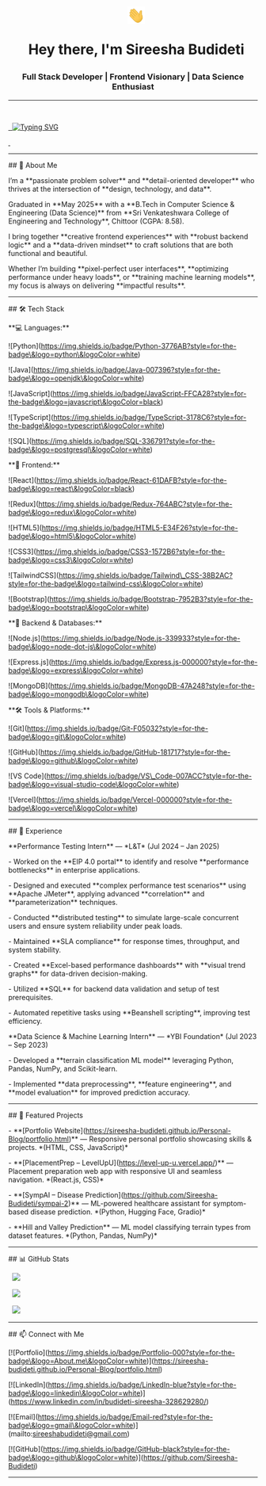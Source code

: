 <!-- Profile Header -->

<h1 align="center">

&nbsp; <img src="https://raw.githubusercontent.com/ABSphreak/ABSphreak/master/gifs/Hi.gif" width="35px" />

&nbsp; Hey there, I'm Sireesha Budideti

</h1>



<h3 align="center">Full Stack Developer | Frontend Visionary | Data Science Enthusiast</h3>



---



<!-- Typing Animation -->

<p align="center">

&nbsp; <a href="https://git.io/typing-svg">

&nbsp;   <img src="https://readme-typing-svg.herokuapp.com?font=Fira+Code\&weight=600\&size=22\&pause=1000\&color=F75C7E\&center=true\&vCenter=true\&width=650\&lines=Full+Stack+Developer;Frontend+%26+UI%2FUX+Innovator;Machine+Learning+Explorer;Performance+Testing+Specialist;Lifelong+Learner+%26+Problem+Solver" alt="Typing SVG" />

&nbsp; </a>

</p>



---



\## 🌟 About Me  

I’m a \*\*passionate problem solver\*\* and \*\*detail-oriented developer\*\* who thrives at the intersection of \*\*design, technology, and data\*\*.  

Graduated in \*\*May 2025\*\* with a \*\*B.Tech in Computer Science \& Engineering (Data Science)\*\* from \*\*Sri Venkateshwara College of Engineering and Technology\*\*, Chittoor (CGPA: 8.58).  



I bring together \*\*creative frontend experiences\*\* with \*\*robust backend logic\*\* and a \*\*data-driven mindset\*\* to craft solutions that are both functional and beautiful.  

Whether I’m building \*\*pixel-perfect user interfaces\*\*, \*\*optimizing performance under heavy loads\*\*, or \*\*training machine learning models\*\*, my focus is always on delivering \*\*impactful results\*\*.



---



\## 🛠 Tech Stack  



\*\*💻 Languages:\*\*  

!\[Python](https://img.shields.io/badge/Python-3776AB?style=for-the-badge\&logo=python\&logoColor=white)

!\[Java](https://img.shields.io/badge/Java-007396?style=for-the-badge\&logo=openjdk\&logoColor=white)

!\[JavaScript](https://img.shields.io/badge/JavaScript-FFCA28?style=for-the-badge\&logo=javascript\&logoColor=black)

!\[TypeScript](https://img.shields.io/badge/TypeScript-3178C6?style=for-the-badge\&logo=typescript\&logoColor=white)

!\[SQL](https://img.shields.io/badge/SQL-336791?style=for-the-badge\&logo=postgresql\&logoColor=white)



\*\*🎨 Frontend:\*\*  

!\[React](https://img.shields.io/badge/React-61DAFB?style=for-the-badge\&logo=react\&logoColor=black)

!\[Redux](https://img.shields.io/badge/Redux-764ABC?style=for-the-badge\&logo=redux\&logoColor=white)

!\[HTML5](https://img.shields.io/badge/HTML5-E34F26?style=for-the-badge\&logo=html5\&logoColor=white)

!\[CSS3](https://img.shields.io/badge/CSS3-1572B6?style=for-the-badge\&logo=css3\&logoColor=white)

!\[TailwindCSS](https://img.shields.io/badge/Tailwind\_CSS-38B2AC?style=for-the-badge\&logo=tailwind-css\&logoColor=white)

!\[Bootstrap](https://img.shields.io/badge/Bootstrap-7952B3?style=for-the-badge\&logo=bootstrap\&logoColor=white)



\*\*🧩 Backend \& Databases:\*\*  

!\[Node.js](https://img.shields.io/badge/Node.js-339933?style=for-the-badge\&logo=node-dot-js\&logoColor=white)

!\[Express.js](https://img.shields.io/badge/Express.js-000000?style=for-the-badge\&logo=express\&logoColor=white)

!\[MongoDB](https://img.shields.io/badge/MongoDB-47A248?style=for-the-badge\&logo=mongodb\&logoColor=white)



\*\*🛠 Tools \& Platforms:\*\*  

!\[Git](https://img.shields.io/badge/Git-F05032?style=for-the-badge\&logo=git\&logoColor=white)

!\[GitHub](https://img.shields.io/badge/GitHub-181717?style=for-the-badge\&logo=github\&logoColor=white)

!\[VS Code](https://img.shields.io/badge/VS\_Code-007ACC?style=for-the-badge\&logo=visual-studio-code\&logoColor=white)

!\[Vercel](https://img.shields.io/badge/Vercel-000000?style=for-the-badge\&logo=vercel\&logoColor=white)



---



\## 💼 Experience  



\*\*Performance Testing Intern\*\* — \*L\&T\* (Jul 2024 – Jan 2025)  

\- Worked on the \*\*EIP 4.0 portal\*\* to identify and resolve \*\*performance bottlenecks\*\* in enterprise applications.  

\- Designed and executed \*\*complex performance test scenarios\*\* using \*\*Apache JMeter\*\*, applying advanced \*\*correlation\*\* and \*\*parameterization\*\* techniques.  

\- Conducted \*\*distributed testing\*\* to simulate large-scale concurrent users and ensure system reliability under peak loads.  

\- Maintained \*\*SLA compliance\*\* for response times, throughput, and system stability.  

\- Created \*\*Excel-based performance dashboards\*\* with \*\*visual trend graphs\*\* for data-driven decision-making.  

\- Utilized \*\*SQL\*\* for backend data validation and setup of test prerequisites.  

\- Automated repetitive tasks using \*\*Beanshell scripting\*\*, improving test efficiency.



\*\*Data Science \& Machine Learning Intern\*\* — \*YBI Foundation\* (Jul 2023 – Sep 2023)  

\- Developed a \*\*terrain classification ML model\*\* leveraging Python, Pandas, NumPy, and Scikit-learn.  

\- Implemented \*\*data preprocessing\*\*, \*\*feature engineering\*\*, and \*\*model evaluation\*\* for improved prediction accuracy.



---



\## 🚀 Featured Projects  



\- \*\*\[Portfolio Website](https://sireesha-budideti.github.io/Personal-Blog/portfolio.html)\*\* — Responsive personal portfolio showcasing skills \& projects. \*(HTML, CSS, JavaScript)\*  

\- \*\*\[PlacementPrep – LevelUpU](https://level-up-u.vercel.app/)\*\* — Placement preparation web app with responsive UI and seamless navigation. \*(React.js, CSS)\*  

\- \*\*\[SympAI – Disease Prediction](https://github.com/Sireesha-Budideti/sympai-2)\*\* — ML-powered healthcare assistant for symptom-based disease prediction. \*(Python, Hugging Face, Gradio)\*  

\- \*\*Hill and Valley Prediction\*\* — ML model classifying terrain types from dataset features. \*(Python, Pandas, NumPy)\*  



---



\## 📊 GitHub Stats  



<p align="center">

&nbsp; <img src="https://github-readme-stats.vercel.app/api?username=Sireesha-Budideti\&show\_icons=true\&theme=radical" height="165"/>

&nbsp; <img src="https://github-readme-streak-stats.herokuapp.com/?user=Sireesha-Budideti\&theme=radical" height="165"/>

</p>



<p align="center">

&nbsp; <img src="https://github-readme-activity-graph.vercel.app/graph?username=Sireesha-Budideti\&theme=react-dark\&hide\_border=true\&area=true" />

</p>



---



\## 📫 Connect with Me  



\[!\[Portfolio](https://img.shields.io/badge/Portfolio-000?style=for-the-badge\&logo=About.me\&logoColor=white)](https://sireesha-budideti.github.io/Personal-Blog/portfolio.html)  

\[!\[LinkedIn](https://img.shields.io/badge/LinkedIn-blue?style=for-the-badge\&logo=linkedin\&logoColor=white)](https://www.linkedin.com/in/budideti-sireesha-328629280/)  

\[!\[Email](https://img.shields.io/badge/Email-red?style=for-the-badge\&logo=gmail\&logoColor=white)](mailto:sireeshabudideti@gmail.com)  

\[!\[GitHub](https://img.shields.io/badge/GitHub-black?style=for-the-badge\&logo=github\&logoColor=white)](https://github.com/Sireesha-Budideti)  



---




